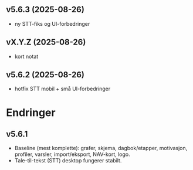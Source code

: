 ## v5.6.3 (2025-08-26)
- ny STT-fiks og UI-forbedringer

## vX.Y.Z (2025-08-26)
- kort notat

## v5.6.2 (2025-08-26)
- hotfix STT mobil + små UI-forbedringer

# Endringer

## v5.6.1
- Baseline (mest komplette): grafer, skjema, dagbok/etapper, motivasjon, profiler, varsler, import/eksport, NAV-kort, logo.
- Tale-til-tekst (STT) desktop fungerer stabilt.




